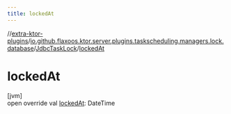 ```yaml
---
title: lockedAt
---
```


//[extra-ktor-plugins](../../../index.md)/[io.github.flaxoos.ktor.server.plugins.taskscheduling.managers.lock.database](../index.md)/[JdbcTaskLock](index.md)/[lockedAt](locked-at.md)

# lockedAt

[jvm]\
open override val [lockedAt](locked-at.md): DateTime




